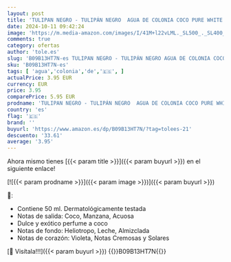 ```yaml
---
layout: post
title: 'TULIPAN NEGRO - TULIPÁN NEGRO  AGUA DE COLONIA COCO PURE WHITE 50ML'
date: 2024-10-11 09:42:24
image: 'https://m.media-amazon.com/images/I/41M+l22vLML._SL500_._SL400_.jpg'
comments: true
category: ofertas
author: 'tole.es'
slug: 'B09B13HT7N-es TULIPAN NEGRO - TULIPÁN NEGRO AGUA DE COLONIA COCO PURE...'
sku: 'B09B13HT7N-es'
tags: [ 'agua','colonia','de','🇪🇸', ]
actualPrice: 3.95 EUR
currency: EUR
price: 3.95
comparePrice: 5.95 EUR
prodname: 'TULIPAN NEGRO - TULIPÁN NEGRO  AGUA DE COLONIA COCO PURE WHITE 50ML'
country: 'es'
flag: '🇪🇸'
brand: ''
buyurl: 'https://www.amazon.es/dp/B09B13HT7N/?tag=tolees-21'
descuento: '33.61'
average: '3.95'
---
```


Ahora mismo tienes [{{< param title >}}]({{< param buyurl >}}) en el siguiente enlace!

[![{{< param prodname >}}]({{< param image >}})]({{< param buyurl >}})

🔎:

- Contiene 50 ml. Dermatológicamente testada
- Notas de salida: Coco, Manzana, Acuosa
- Dulce y exótico perfume a coco
- Notas de fondo: Heliotropo, Leche, Almizclada
- Notas de corazón: Violeta, Notas Cremosas y Solares

[🛒 Visítala!!!]({{< param buyurl >}})
{{<world>}}B09B13HT7N{{</world>}}
